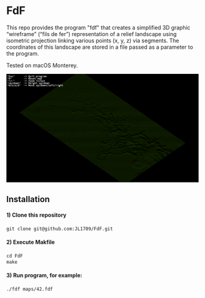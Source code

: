 # FdF
This repo provides the program "fdf" that creates a simplified 3D graphic “wireframe” (“fils de fer”) representation of a relief landscape using isometric projection linking various points (x, y, z) via segments. The coordinates of this landscape are stored in a file passed as a parameter to the program.  

Tested on macOS Monterey.

![Teaser Mars](mars.png)

## Installation

#### 1) Clone this repository 
```
git clone git@github.com:JL1709/FdF.git
```

#### 2) Execute Makfile
```
cd FdF
make
```

#### 3)  Run program, for example:
```
./fdf maps/42.fdf
```

